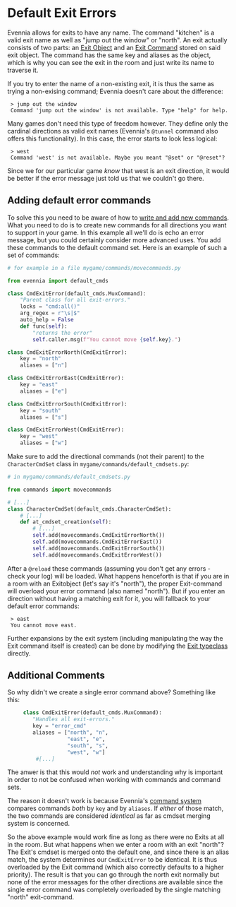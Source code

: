 # Default Exit Errors


Evennia allows for exits to have any name. The command "kitchen" is a valid exit name as well as
"jump out the window" or "north". An exit actually consists of two parts: an [Exit Object](../Components/Objects.md)
and an [Exit Command](../Components/Commands.md) stored on said exit object. The command has the same key and aliases
as the object, which is why you can see the exit in the room and just write its name to traverse it.

If you try to enter the name of a non-existing exit, it is thus the same as trying a non-exising
command; Evennia doesn't care about the difference:

     > jump out the window
     Command 'jump out the window' is not available. Type "help" for help.

Many games don't need this type of freedom however. They define only the cardinal directions as
valid exit names (Evennia's `@tunnel` command also offers this functionality). In this case, the
error starts to look less logical:

     > west
     Command 'west' is not available. Maybe you meant "@set" or "@reset"?

Since we for our particular game *know* that west is an exit direction, it would be better if the
error message just told us that we couldn't go there.

## Adding default error commands

To solve this you need to be aware of how to [write and add new commands](Starting/Part1/Adding-Commands.md).
What you need to do is to create new commands for all directions you want to support in your game.
In this example all we'll do is echo an error message, but you could certainly consider more
advanced uses. You add these commands to the default command set. Here is an example of such a set
of commands:

```python
# for example in a file mygame/commands/movecommands.py

from evennia import default_cmds

class CmdExitError(default_cmds.MuxCommand):
    "Parent class for all exit-errors."        
    locks = "cmd:all()"
    arg_regex = r"\s|$"
    auto_help = False
    def func(self):
        "returns the error"
        self.caller.msg(f"You cannot move {self.key}.")   

class CmdExitErrorNorth(CmdExitError):
    key = "north"
    aliases = ["n"]

class CmdExitErrorEast(CmdExitError):
    key = "east"
    aliases = ["e"]

class CmdExitErrorSouth(CmdExitError):
    key = "south"
    aliases = ["s"]

class CmdExitErrorWest(CmdExitError):
    key = "west"
    aliases = ["w"]
```

Make sure to add the directional commands (not their parent) to the `CharacterCmdSet` class in
`mygame/commands/default_cmdsets.py`:

```python
# in mygame/commands/default_cmdsets.py

from commands import movecommands

# [...]
class CharacterCmdSet(default_cmds.CharacterCmdSet):
    # [...]
    def at_cmdset_creation(self):
        # [...]
        self.add(movecommands.CmdExitErrorNorth())
        self.add(movecommands.CmdExitErrorEast()) 
        self.add(movecommands.CmdExitErrorSouth())
        self.add(movecommands.CmdExitErrorWest())
```

After a `@reload` these commands (assuming you don't get any errors - check your log) will be
loaded. What happens henceforth is that if you are in a room with an Exitobject (let's say it's
"north"), the proper Exit-command will overload your error command (also named "north"). But if you
enter an direction without having a matching exit for it, you will fallback to your default error
commands:

     > east
     You cannot move east.

Further expansions by the exit system (including manipulating the way the Exit command itself is
created) can be done by modifying the [Exit typeclass](../Components/Typeclasses.md) directly.

## Additional Comments

So why didn't we create a single error command above? Something like this: 

```python
     class CmdExitError(default_cmds.MuxCommand):
        "Handles all exit-errors."
        key = "error_cmd"
        aliases = ["north", "n", 
                   "east", "e",
                   "south", "s",
                   "west", "w"]
         #[...]
```
The anwer is that this would *not* work and understanding why is important in order to not be
confused when working with commands and command sets.

The reason it doesn't work is because Evennia's [command system](../Components/Commands.md) compares commands *both*
by `key` and by `aliases`.  If *either* of those match, the two commands are considered *identical*
as far as cmdset merging system is concerned.

So the above example would work fine as long as there were no Exits at all in the room. But what
happens when we enter a room with an exit "north"? The Exit's cmdset is merged onto the default one,
and since there is an alias match, the system determines our `CmdExitError` to be identical. It is
thus overloaded by the Exit command (which also correctly defaults to a higher priority). The result
is that you can go through the north exit normally but none of the error messages for the other
directions are available since the single error command was completely overloaded by the single
matching "north" exit-command.